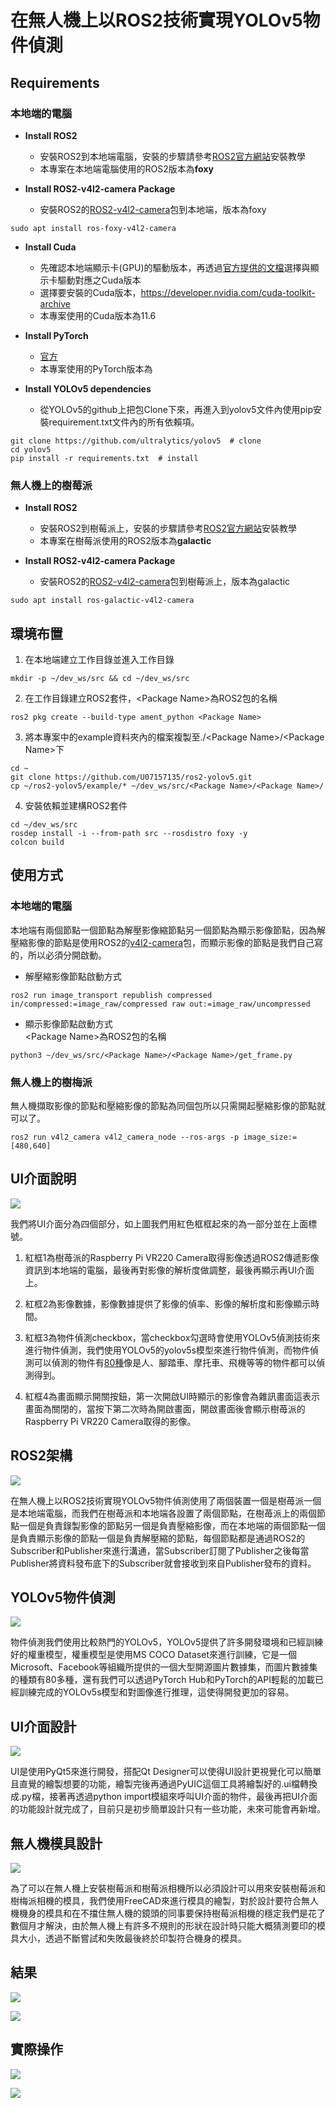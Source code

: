 # 在無人機上以ROS2技術實現YOLOv5物件偵測

## Requirements
### 本地端的電腦

* **Install ROS2**
    * 安裝ROS2到本地端電腦，安裝的步驟請參考[ROS2官方網站](https://docs.ros.org/en/foxy/Installation/Ubuntu-Development-Setup.html)安裝教學
    * 本專案在本地端電腦使用的ROS2版本為**foxy**

* **Install ROS2-v4l2-camera Package**
    * 安裝ROS2的[ROS2-v4l2-camera](https://index.ros.org/r/v4l2_camera/)包到本地端，版本為foxy
```
sudo apt install ros-foxy-v4l2-camera
```

* **Install Cuda**
    * 先確認本地端顯示卡(GPU)的驅動版本，再透過[官方提供的文檔](https://docs.nvidia.com/cuda/cuda-toolkit-release-notes/index.html)選擇與顯示卡驅動對應之Cuda版本
    * 選擇要安裝的Cuda版本，https://developer.nvidia.com/cuda-toolkit-archive
    * 本專案使用的Cuda版本為11.6

* **Install PyTorch**
    * [官方](https://pytorch.org/)
    * 本專案使用的PyTorch版本為

* **Install YOLOv5 dependencies**
    * 從YOLOv5的github上把包Clone下來，再進入到yolov5文件內使用pip安裝requirement.txt文件內的所有依賴項。
```
git clone https://github.com/ultralytics/yolov5  # clone
cd yolov5
pip install -r requirements.txt  # install
```

### 無人機上的樹莓派

* **Install ROS2**
    * 安裝ROS2到樹莓派上，安裝的步驟請參考[ROS2官方網站](https://docs.ros.org/en/foxy/Installation/Ubuntu-Development-Setup.html)安裝教學
    * 本專案在樹莓派使用的ROS2版本為**galactic**

* **Install ROS2-v4l2-camera Package**
    * 安裝ROS2的[ROS2-v4l2-camera](https://index.ros.org/r/v4l2_camera/)包到樹莓派上，版本為galactic
```
sudo apt install ros-galactic-v4l2-camera
```
## 環境布置

1. 在本地端建立工作目錄並進入工作目錄
```
mkdir -p ~/dev_ws/src && cd ~/dev_ws/src
```
2. 在工作目錄建立ROS2套件，&lt;Package Name&gt;為ROS2包的名稱
```
ros2 pkg create --build-type ament_python <Package Name>
```
3. 將本專案中的example資料夾內的檔案複製至./&lt;Package Name&gt;/&lt;Package Name&gt;下
```
cd ~
git clone https://github.com/U07157135/ros2-yolov5.git
cp ~/ros2-yolov5/example/* ~/dev_ws/src/<Package Name>/<Package Name>/
```
4. 安裝依賴並建構ROS2套件
```
cd ~/dev_ws/src
rosdep install -i --from-path src --rosdistro foxy -y
colcon build 
```

## 使用方式
### 本地端的電腦
本地端有兩個節點一個節點為解壓影像縮節點另一個節點為顯示影像節點，因為解壓縮影像的節點是使用ROS2的[v4l2-camera](https://index.ros.org/r/v4l2_camera/)包，而顯示影像的節點是我們自己寫的，所以必須分開啟動。
* 解壓縮影像節點啟動方式
```
ros2 run image_transport republish compressed in/compressed:=image_raw/compressed raw out:=image_raw/uncompressed
```
* 顯示影像節點啟動方式  
&lt;Package Name&gt;為ROS2包的名稱
```
python3 ~/dev_ws/src/<Package Name>/<Package Name>/get_frame.py
```
 
### 無人機上的樹梅派
無人機擷取影像的節點和壓縮影像的節點為同個包所以只需開起壓縮影像的節點就可以了。
```
ros2 run v4l2_camera v4l2_camera_node --ros-args -p image_size:=[480,640]
```


## UI介面說明    
![](https://i.imgur.com/N22Zsnb.png)


我們將UI介面分為四個部分，如上圖我們用紅色框框起來的為一部分並在上面標號。
1. 紅框1為樹苺派的Raspberry Pi VR220 Camera取得影像透過ROS2傳遞影像資訊到本地端的電腦，最後再對影像的解析度做調整，最後再顯示再UI介面上。
    
2. 紅框2為影像數據，影像數據提供了影像的偵率、影像的解析度和影像顯示時間。

3. 紅框3為物件偵測checkbox，當checkbox勾選時會使用YOLOv5偵測技術來進行物件偵測，我們使用YOLOv5的yolov5s模型來進行物件偵測，而物件偵測可以偵測的物件有[80種](https://cocodataset.org/#explore)像是人、腳踏車、摩托車、飛機等等的物件都可以偵測得到。
4. 紅框4為畫面顯示開關按鈕，第一次開啟UI時顯示的影像會為雜訊畫面這表示畫面為關閉的，當按下第二次時為開啟畫面，開啟畫面後會顯示樹苺派的Raspberry Pi VR220 Camera取得的影像。
    
## ROS2架構

![](https://github.com/U07157135/ros2-yolov5/blob/main/img/ROS2.gif)

在無人機上以ROS2技術實現YOLOv5物件偵測使用了兩個裝置一個是樹苺派一個是本地端電腦，而我們在樹苺派和本地端各設置了兩個節點，在樹苺派上的兩個節點一個是負責錄製影像的節點另一個是負責壓縮影像，而在本地端的兩個節點一個是負責顯示影像的節點一個是負責解壓縮的節點，每個節點都是通過ROS2的Subscriber和Publisher來進行溝通，當Subscriber訂閱了Publisher之後每當Publisher將資料發布底下的Subscriber就會接收到來自Publisher發布的資料。
    
## YOLOv5物件偵測
![](https://i.imgur.com/3TCFnxi.jpg)

物件偵測我們使用比較熱門的YOLOv5，YOLOv5提供了許多開發環境和已經訓練好的權重模型，權重模型是使用MS COCO Dataset來進行訓練，它是一個Microsoft、Facebook等組織所提供的一個大型開源圖片數據集，而圖片數據集的種類有80多種，還有我們可以透過PyTorch Hub和PyTorch的API輕鬆的加載已經訓練完成的YOLOv5s模型和對圖像進行推理，這使得開發更加的容易。


## UI介面設計  
![](https://i.imgur.com/aXAjnWc.png)


UI是使用PyQt5來進行開發，搭配Qt Designer可以使得UI設計更視覺化可以簡單且直覺的繪製想要的功能，繪製完後再通過PyUIC這個工具將繪製好的.ui檔轉換成.py檔，接著再透過python import模組來呼叫UI介面的物件，最後再把UI介面的功能設計就完成了，目前只是初步簡單設計只有一些功能，未來可能會再新增。
    
## 無人機模具設計
![](https://i.imgur.com/Vw2PUr7.png)

為了可以在無人機上安裝樹莓派和樹莓派相機所以必須設計可以用來安裝樹莓派和樹梅派相機的模具，我們使用FreeCAD來進行模具的繪製，對於設計要符合無人機機身的模具和在不擋住無人機的鏡頭的同事要保持樹莓派相機的穩定我們是花了數個月才解決，由於無人機上有許多不規則的形狀在設計時只能大概猜測要印的模具大小，透過不斷嘗試和失敗最後終於印製符合機身的模具。

## 結果

![](https://i.imgur.com/luBDBjM.jpg)

![](https://i.imgur.com/aXAjnWc.png)

## 實際操作

![](https://i.imgur.com/xj80ZDe.png)

![](https://i.imgur.com/v1rkGsJ.png)

